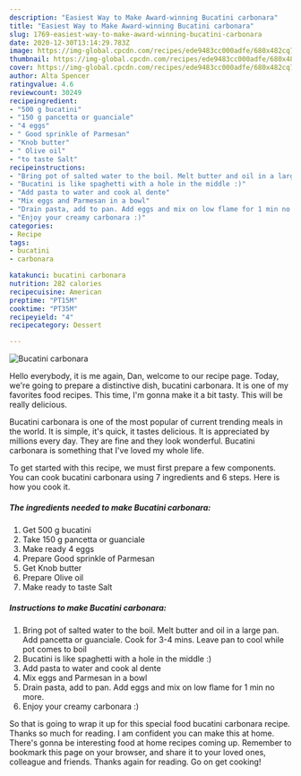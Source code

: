 ```yaml
---
description: "Easiest Way to Make Award-winning Bucatini carbonara"
title: "Easiest Way to Make Award-winning Bucatini carbonara"
slug: 1769-easiest-way-to-make-award-winning-bucatini-carbonara
date: 2020-12-30T13:14:29.783Z
image: https://img-global.cpcdn.com/recipes/ede9483cc000adfe/680x482cq70/bucatini-carbonara-recipe-main-photo.jpg
thumbnail: https://img-global.cpcdn.com/recipes/ede9483cc000adfe/680x482cq70/bucatini-carbonara-recipe-main-photo.jpg
cover: https://img-global.cpcdn.com/recipes/ede9483cc000adfe/680x482cq70/bucatini-carbonara-recipe-main-photo.jpg
author: Alta Spencer
ratingvalue: 4.6
reviewcount: 30249
recipeingredient:
- "500 g bucatini"
- "150 g pancetta or guanciale"
- "4 eggs"
- " Good sprinkle of Parmesan"
- "Knob butter"
- " Olive oil"
- "to taste Salt"
recipeinstructions:
- "Bring pot of salted water to the boil. Melt butter and oil in a large pan. Add pancetta or guanciale. Cook for 3-4 mins. Leave pan to cool while pot comes to boil"
- "Bucatini is like spaghetti with a hole in the middle :)"
- "Add pasta to water and cook al dente"
- "Mix eggs and Parmesan in a bowl"
- "Drain pasta, add to pan. Add eggs and mix on low flame for 1 min no more."
- "Enjoy your creamy carbonara :)"
categories:
- Recipe
tags:
- bucatini
- carbonara

katakunci: bucatini carbonara 
nutrition: 282 calories
recipecuisine: American
preptime: "PT15M"
cooktime: "PT35M"
recipeyield: "4"
recipecategory: Dessert

---
```



![Bucatini carbonara](https://img-global.cpcdn.com/recipes/ede9483cc000adfe/680x482cq70/bucatini-carbonara-recipe-main-photo.jpg)

Hello everybody, it is me again, Dan, welcome to our recipe page. Today, we're going to prepare a distinctive dish, bucatini carbonara. It is one of my favorites food recipes. This time, I'm gonna make it a bit tasty. This will be really delicious.

Bucatini carbonara is one of the most popular of current trending meals in the world. It is simple, it's quick, it tastes delicious. It is appreciated by millions every day. They are fine and they look wonderful. Bucatini carbonara is something that I've loved my whole life.




To get started with this recipe, we must first prepare a few components. You can cook bucatini carbonara using 7 ingredients and 6 steps. Here is how you cook it.

<!--inarticleads1-->

##### The ingredients needed to make Bucatini carbonara:

1. Get 500 g bucatini
1. Take 150 g pancetta or guanciale
1. Make ready 4 eggs
1. Prepare  Good sprinkle of Parmesan
1. Get Knob butter
1. Prepare  Olive oil
1. Make ready to taste Salt




<!--inarticleads2-->

##### Instructions to make Bucatini carbonara:

1. Bring pot of salted water to the boil. Melt butter and oil in a large pan. Add pancetta or guanciale. Cook for 3-4 mins. Leave pan to cool while pot comes to boil
1. Bucatini is like spaghetti with a hole in the middle :)
1. Add pasta to water and cook al dente
1. Mix eggs and Parmesan in a bowl
1. Drain pasta, add to pan. Add eggs and mix on low flame for 1 min no more.
1. Enjoy your creamy carbonara :)




So that is going to wrap it up for this special food bucatini carbonara recipe. Thanks so much for reading. I am confident you can make this at home. There's gonna be interesting food at home recipes coming up. Remember to bookmark this page on your browser, and share it to your loved ones, colleague and friends. Thanks again for reading. Go on get cooking!
